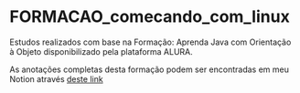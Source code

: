 # FORMACAO_comecando_com_linux
Estudos realizados com base na Formação: Aprenda Java com Orientação à Objeto disponibilizado pela plataforma ALURA. 

As anotações completas desta formação podem ser encontradas em meu Notion através [deste link](https://marlonprado04.notion.site/Come-ando-com-Linux-e85f55cfa575463d85245b2524193150?pvs=4) 
